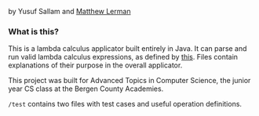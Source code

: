 by Yusuf Sallam and [Matthew Lerman](https://github.com/Lermanator)

### What is this?
This is a lambda calculus applicator built entirely in Java. It can parse and run valid lambda calculus expressions, as defined by [this](https://en.wikipedia.org/wiki/Lambda_calculus). Files contain explanations of their purpose in the overall applicator.

This project was built for Advanced Topics in Computer Science, the junior year CS class at the Bergen County Academies.

`/test` contains two files with test cases and useful operation definitions.

